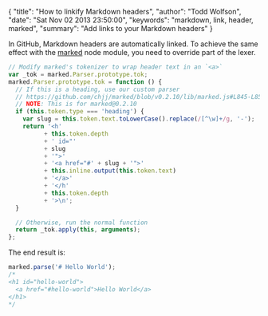 {
  "title": "How to linkify Markdown headers",
  "author": "Todd Wolfson",
  "date": "Sat Nov 02 2013 23:50:00",
  "keywords": "markdown, link, header, marked",
  "summary": "Add links to your Markdown headers"
}

In GitHub, Markdown headers are automatically linked. To achieve the same effect with the [marked][] node module, you need to override part of the lexer.

[marked]: https://github.com/chjj/marked

```javascript
// Modify marked's tokenizer to wrap header text in an `<a>`
var _tok = marked.Parser.prototype.tok;
marked.Parser.prototype.tok = function () {
  // If this is a heading, use our custom parser
  // https://github.com/chjj/marked/blob/v0.2.10/lib/marked.js#L845-L855
  // NOTE: This is for marked@0.2.10
  if (this.token.type === 'heading') {
    var slug = this.token.text.toLowerCase().replace(/[^\w]+/g, '-');
    return '<h'
          + this.token.depth
          + ' id="'
          + slug
          + '">'
          + '<a href="#' + slug + '">'
          + this.inline.output(this.token.text)
          + '</a>'
          + '</h'
          + this.token.depth
          + '>\n';
  }

  // Otherwise, run the normal function
  return _tok.apply(this, arguments);
};
```

The end result is:

```javascript
marked.parse('# Hello World');
/*
<h1 id="hello-world">
  <a href="#hello-world">Hello World</a>
</h1>
*/
```
